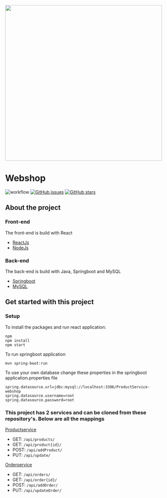 <img src="https://cdn.dribbble.com/users/1671186/screenshots/7103694/media/7e6a6c5a4e6d9afd51364b17ca627e08.gif" width="100%" height="500px"/>

# Webshop

![workflow](https://github.com/Semm6/Whitelabel-webshop/actions/workflows/test.yml/badge.svg)
[![GitHub issues](https://img.shields.io/github/issues/Semm6/Whitelabel-webshop?logo=GitHub)](https://github.com/Semm6/Whitelabel-webshop/issues)
[![GitHub stars](https://img.shields.io/github/stars/Semm6/Whitelabel-webshop?logo=GitHub)](https://github.com/Semm6/Whitelabel-webshop/stargazers)

## About the project

### Front-end

The front-end is build with React

- <a href="https://reactjs.org/">ReactJs</a>
- <a href="https://nodejs.org/en/">NodeJs</a>

### Back-end

The back-end is build with Java, Springboot and MySQL

- <a href="https://spring.io/projects/spring-boot">Springboot</a>
- <a href="https://www.mysql.com/">MySQL</a>

## Get started with this project

### Setup

To install the packages and run react application:
```
npm
npm install
npm start
```
To run springboot application
```
mvn spring-boot:run
```
To use your own database change these properties in the springboot application.properties file
```
spring.datasource.url=jdbc:mysql://localhost:3306/ProductService-webshop
spring.datasource.username=root
spring.datasource.password=root
```

### This project has 2 services and can be cloned from these repository's. Below are all the mappings

<a href="https://github.com/Semm6/ProductService-Webshop">Productservice</a>

- GET: <code>/api/products/</code>
- GET: <code>/api/product{id}/</code>
- POST: <code>/api/addProduct/</code>
- PUT: <code>/api/update/</code>

<a href="https://github.com/Semm6/OrderService-Webshop">Orderservice</a>

- GET: <code>/api/orders/</code>
- GET: <code>/api/order{id}/</code>
- POST: <code>/api/addOrder/</code>
- PUT: <code>/api/updateOrder/</code>

